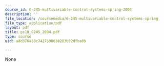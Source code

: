 ```yaml
---
course_id: 6-245-multivariable-control-systems-spring-2004
description: ''
file_location: /coursemedia/6-245-multivariable-control-systems-spring-2004/a8d376a68c7427698638283b92dfba0b_ps10_6245_2004.pdf
file_type: application/pdf
layout: pdf
title: ps10_6245_2004.pdf
type: course
uid: a8d376a68c7427698638283b92dfba0b

---
```

None